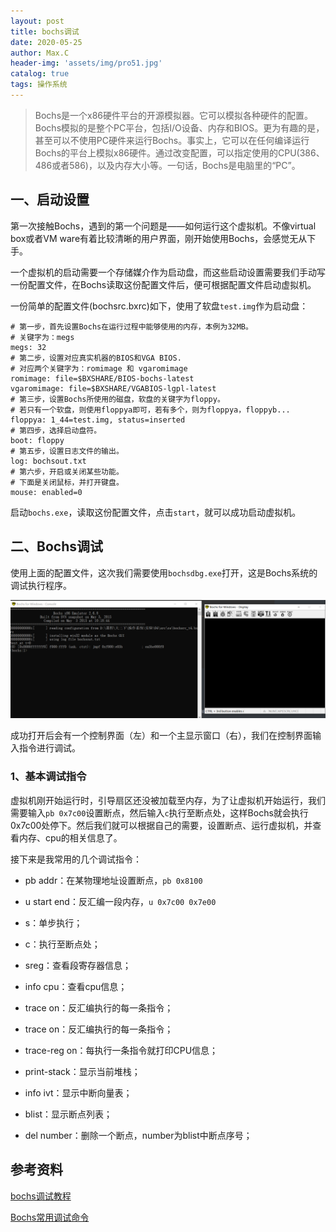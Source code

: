 ```yaml
---
layout: post
title: bochs调试
date: 2020-05-25
author: Max.C
header-img: 'assets/img/pro51.jpg'
catalog: true
tags: 操作系统
---
```




> Bochs是一个x86硬件平台的开源模拟器。它可以模拟各种硬件的配置。Bochs模拟的是整个PC平台，包括I/O设备、内存和BIOS。更为有趣的是，甚至可以不使用PC硬件来运行Bochs。事实上，它可以在任何编译运行Bochs的平台上模拟x86硬件。通过改变配置，可以指定使用的CPU(386、486或者586)，以及内存大小等。一句话，Bochs是电脑里的“PC”。



## 一、启动设置

第一次接触Bochs，遇到的第一个问题是——如何运行这个虚拟机。不像virtual box或者VM ware有着比较清晰的用户界面，刚开始使用Bochs，会感觉无从下手。

一个虚拟机的启动需要一个存储媒介作为启动盘，而这些启动设置需要我们手动写一份配置文件，在Bochs读取这份配置文件后，便可根据配置文件启动虚拟机。

一份简单的配置文件(bochsrc.bxrc)如下，使用了软盘`test.img`作为启动盘：

```assembly
# 第一步，首先设置Bochs在运行过程中能够使用的内存，本例为32MB。
# 关键字为：megs
megs: 32
# 第二步，设置对应真实机器的BIOS和VGA BIOS.
# 对应两个关键字为：romimage 和 vgaromimage
romimage: file=$BXSHARE/BIOS-bochs-latest
vgaromimage: file=$BXSHARE/VGABIOS-lgpl-latest  
# 第三步，设置Bochs所使用的磁盘，软盘的关键字为floppy。
# 若只有一个软盘，则使用floppya即可，若有多个，则为floppya，floppyb...
floppya: 1_44=test.img, status=inserted
# 第四步，选择启动盘符。
boot: floppy
# 第五步，设置日志文件的输出。
log: bochsout.txt
# 第六步，开启或关闭某些功能。
# 下面是关闭鼠标，并打开键盘。
mouse: enabled=0
```

启动`bochs.exe`，读取这份配置文件，点击`start`，就可以成功启动虚拟机。



## 二、Bochs调试

使用上面的配置文件，这次我们需要使用`bochsdbg.exe`打开，这是Bochs系统的调试执行程序。

![](../assets/post_img/2020-05-25/4.png)

成功打开后会有一个控制界面（左）和一个主显示窗口（右），我们在控制界面输入指令进行调试。

### 1、基本调试指令

虚拟机刚开始运行时，引导扇区还没被加载至内存，为了让虚拟机开始运行，我们需要输入`pb 0x7c00`设置断点，然后输入`c`执行至断点处，这样Bochs就会执行0x7c00处停下。然后我们就可以根据自己的需要，设置断点、运行虚拟机，并查看内存、cpu的相关信息了。

接下来是我常用的几个调试指令：

- pb addr：在某物理地址设置断点，`pb 0x8100`

- u start end：反汇编一段内存，`u 0x7c00 0x7e00`
- s：单步执行；
- c：执行至断点处；
- sreg：查看段寄存器信息；
- info cpu：查看cpu信息；
- trace on：反汇编执行的每一条指令；
- trace on：反汇编执行的每一条指令；
- trace-reg on：每执行一条指令就打印CPU信息；
- print-stack：显示当前堆栈；
- info ivt：显示中断向量表；
- blist：显示断点列表；
- del number：删除一个断点，number为blist中断点序号；



## 参考资料

[bochs调试教程](https://segmentfault.com/a/1190000008342230)

[Bochs常用调试命令](https://blog.csdn.net/ddna/article/details/4997695)
